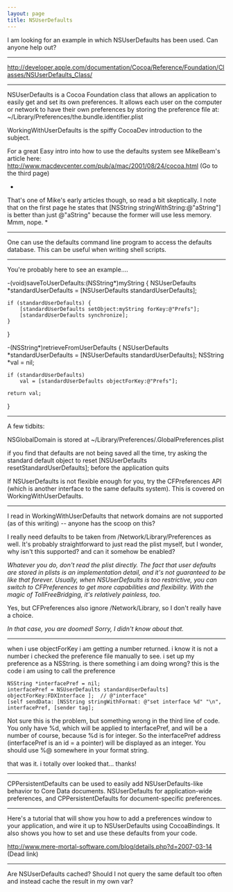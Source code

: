 ```yaml
---
layout: page
title: NSUserDefaults
---
```


I am looking for an example in which NSUserDefaults has been used. Can anyone help out?

----
http://developer.apple.com/documentation/Cocoa/Reference/Foundation/Classes/NSUserDefaults_Class/

----
NSUserDefaults is a Cocoa Foundation class that allows an application to easily get and set its own preferences. It allows each user on the computer or network to have their own preferences by storing the preference file at:     ~/Library/Preferences/the.bundle.identifier.plist

WorkingWithUserDefaults is the spiffy CocoaDev introduction to the subject.

For a great Easy intro into how to use the defaults system see MikeBeam's article here: http://www.macdevcenter.com/pub/a/mac/2001/08/24/cocoa.html  (Go to the third page)

*
That's one of Mike's early articles though, so read a bit skeptically.  I note that on the first page he states that     [NSString stringWithString:@"aString"] is better than just     @"aString" because the former will use less memory.  Mmm, nope.
* 

----
One can use the     defaults command line program to access the defaults database.
This can be useful when writing shell scripts.  

----
You're probably here to see an example....

    
 -(void)saveToUserDefaults:(NSString*)myString
 {
 	NSUserDefaults *standardUserDefaults = [NSUserDefaults standardUserDefaults];
 
 	if (standardUserDefaults) {
 		[standardUserDefaults setObject:myString forKey:@"Prefs"];
 		[standardUserDefaults synchronize];
 	}
 }
 
 -(NSString*)retrieveFromUserDefaults
 {
 	NSUserDefaults *standardUserDefaults = [NSUserDefaults standardUserDefaults];
 	NSString *val = nil;
 	
 	if (standardUserDefaults) 
 		val = [standardUserDefaults objectForKey:@"Prefs"];
 	
 	return val;
 }


----
A few tidbits:

NSGlobalDomain is stored at     ~/Library/Preferences/.GlobalPreferences.plist

if you find that defaults are not being saved all the time, try asking the standard default object to reset     [NSUserDefaults resetStandardUserDefaults]; before the application quits

If NSUserDefaults is not flexible enough for you, try the CFPreferences API (which is another interface to the same defaults system).  This is covered on WorkingWithUserDefaults.

----
I read in WorkingWithUserDefaults that network domains are not supported (as of this writing) -- anyone has the scoop on this?

I really need defaults to be taken from     /Network/Library/Preferences as well. It's probably straightforward to just read the plist myself, but I wonder, why isn't this supported? and can it somehow be enabled?

*Whatever you do, don't read the plist directly. The fact that user defaults are stored in plists is an implementation detail, and it's not guaranteed to be like that forever. Usually, when NSUserDefaults is too restrictive, you can switch to CFPreferences to get more capabilities and flexibility. With the magic of TollFreeBridging, it's relatively painless, too.*

Yes, but CFPreferences also ignore     /Network/Library, so I don't really have a choice.

*In that case, you are doomed! Sorry, I didn't know about that.*

----
when i use objectForKey i am getting a number returned.  i know it is not a number i checked the preference file manually to see.
i set up my preference as a NSString.  is there something i am doing wrong? this is the code i am using to call the preference

    
	NSString *interfacePref = nil; 
	interfacePref = NSUserDefaults standardUserDefaults] objectForKey:FDXInterface ];  // @"interface"
	[self sendData: [NSString stringWithFormat: @"set interface %d" "\n", interfacePref, [sender tag];


Not sure this is the problem, but something wrong in the third line of code. You only have %d, which will be applied to interfacePref, and will be a number of course, because %d is for integer. So the interfacePref address (interfacePref is an id = a pointer) will be displayed as an integer. You should use %@ somewhere in your format string.

that was it. i totally over looked that...  thanks!

----
CPPersistentDefaults can be used to easily add NSUserDefaults-like behavior to Core Data documents.  NSUserDefaults for application-wide preferences, and CPPersistentDefaults for document-specific preferences.

----
Here's a tutorial that will show you how to add a preferences window to your application, and wire it up to NSUserDefaults using CocoaBindings. It also shows you how to set and use these defaults from your code.

http://www.mere-mortal-software.com/blog/details.php?d=2007-03-14 (Dead link)

----
Are NSUserDefaults cached?  Should I not query the same default too often and instead cache the result in my own var?

